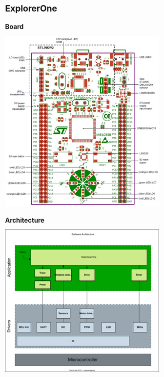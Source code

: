 # ExplorerOne

## Board
![Board](./docs/photos/stm32f3discovery.jpg)


## Architecture
![Architecture](./docs/photos/software_architecture.svg)
